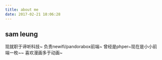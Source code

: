 ```yaml
---
title: about me
date: 2017-02-21 18:06:28
---
```



## sam leung
现就职于谛听科技~
负责newifi/pandorabox前端~
曾经是phper~现在是小小前端一枚~~
喜欢漫画多于动画~
